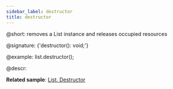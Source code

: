 ```yaml
---
sidebar_label: destructor
title: destructor
---          
```


@short: removes a List instance and releases occupied resources

@signature: {'destructor(): void;'}

@example:
list.destructor();

@descr:

**Related sample**: [List. Destructor](https://snippet.dhtmlx.com/f0zto6m4)
